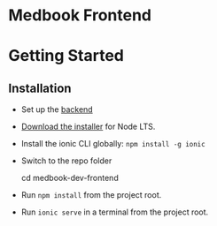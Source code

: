 # Medbook Frontend

# Getting Started

## Installation

* Set up the [backend](https://github.com/KiarieLinus/MediBook/blob/main/Health%20Records%20Management%20System/medbook-dev-backend/README.md?plain=1)

* [Download the installer](https://nodejs.org/) for Node LTS.
  
* Install the ionic CLI globally: `npm install -g ionic`
  
* Switch to the repo folder

    cd medbook-dev-frontend
  
* Run `npm install` from the project root.
  
* Run `ionic serve` in a terminal from the project root.
